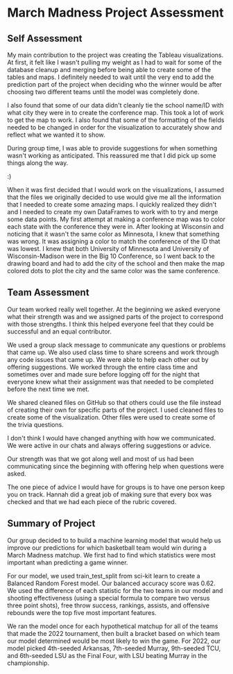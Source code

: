 # March Madness Project Assessment

## Self Assessment

My main contribution to the project was creating the Tableau visualizations.  At first, it felt like I wasn't pulling my weight as I had to wait for some of the database cleanup and merging before being able to create some of the tables and maps.  I definitely needed to wait until the very end to add the prediction part of the project when deciding who the winner would be after choosing two different teams until the model was completely done.

I also found that some of our data didn't cleanly tie the school name/ID with what city they were in to create the conference map.  This took a lot of work to get the map to work.  I also found that some of the formatting of the fields needed to be changed in order for the visualization to accurately show and reflect what we wanted it to show.  

During group time, I was able to provide suggestions for when something wasn't working as anticipated.  This reassured me that I did pick up some things along the way. 

:)

When it was first decided that I would work on the visualizations, I assumed that the files we originally decided to use would give me all the information that I needed to create some amazing maps.  I quickly realized they didn't and I needed to create my own DataFrames to work with to try and merge some data points.  My first attempt at making a conference map was to color each state with the conference they were in.  After looking at Wisconsin and noticing that it wasn't the same color as Minnesota, I knew that something was wrong.  It was assigning a color to match the conference of the ID that was lowest.  I knew that both University of Minnesota and University of Wisconsin-Madison were in the Big 10 Conference, so I went back to the drawing board and had to add the city of the school and then make the map colored dots to plot the city and the same color was the same conference.

## Team Assessment

Our team worked really well together.  At the beginning we asked everyone what their strength was and we assigned parts of the project to correspond with those strengths.  I think this helped everyone feel that they could be successful and an equal contributor.  

We used a group slack message to communicate any questions or problems that came up.  We also used class time to share screens and work through any code issues that came up.  We were able to help each other out by offering suggestions.  We worked through the entire class time and sometimes over and made sure before logging off for the night that everyone knew what their assignment was that needed to be completed before the next time we met.  

We shared cleaned files on GitHub so that others could use the file instead of creating their own for specific parts of the project.  I used cleaned files to create some of the visualization.  Other files were used to create some of the trivia questions.

I don't think I would have changed anything with how we communicated.  We were active in our chats and always offering suggestions or advice.  

Our strength was that we got along well and most of us had been communicating since the beginning with offering help when questions were asked.

The one piece of advice I would have for groups is to have one person keep you on track.  Hannah did a great job of making sure that every box was checked and that we had each piece of the rubric covered.  

## Summary of Project

Our group decided to to build a machine learning model that would help us improve our predictions for which basketball team would win during a March Madness matchup.  We first had to find which statistics were most important whan predicting a game winner.  

For our model, we used train_test_split from sci-kit learn to create a Balanced Random Forest model. Our balanced accuracy score was 0.62.  We used the difference of each statistic for the two teams in our model and shooting effectiveness (using a special formula to compare two versus three point shots), free throw success, rankings, assists, and offensive rebounds were the top five most important features.

We ran the model once for each hypothetical matchup for all of the teams that made the 2022 tournament, then built a bracket based on which team our model determined would be most likely to win the game. For 2022, our model picked 4th-seeded Arkansas, 7th-seeded Murray, 9th-seeded TCU, and 6th-seeded LSU as the Final Four, with LSU beating Murray in the championship.
